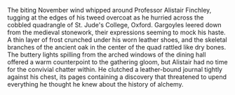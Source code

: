 The biting November wind whipped around Professor Alistair Finchley, tugging at the edges of his tweed overcoat as he hurried across the cobbled quadrangle of St. Jude's College, Oxford.  Gargoyles leered down from the medieval stonework, their expressions seeming to mock his haste.  A thin layer of frost crunched under his worn leather shoes, and the skeletal branches of the ancient oak in the center of the quad rattled like dry bones.  The buttery lights spilling from the arched windows of the dining hall offered a warm counterpoint to the gathering gloom, but Alistair had no time for the convivial chatter within.  He clutched a leather-bound journal tightly against his chest, its pages containing a discovery that threatened to upend everything he thought he knew about the history of alchemy.
